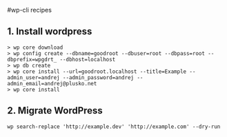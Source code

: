#wp-cli recipes

## 1. Install wordpress

```
> wp core download
> wp config create --dbname=goodroot --dbuser=root --dbpass=root --dbprefix=wpgdrt_ --dbhost=localhost
> wp db create
> wp core install --url=goodroot.localhost --title=Example --admin_user=andrej --admin_password=andrej --admin_email=andrej@plusko.net
> wp core install
```

## 2. Migrate WordPress
```
wp search-replace 'http://example.dev' 'http://example.com' --dry-run
```